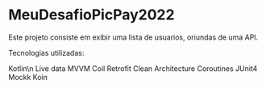 # MeuDesafioPicPay2022
Este projeto consiste em exibir uma lista de usuarios, oriundas de uma API.

Tecnologias utilizadas:

 Kotlin\n
 Live data
 MVVM
 Coil
 Retrofit
 Clean Architecture
 Coroutines
 JUnit4
 Mockk
 Koin

